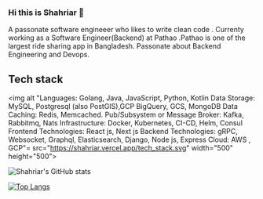 ### Hi this is Shahriar 👋

A passonate software engineeer who likes to write clean code .
Currenty working as a Software Engineer(Backend) at Pathao .Pathao is one of the largest ride sharing app in Bangladesh.
Passonate about Backend Engineering and Devops.


## Tech stack 



<img alt "Languages: Golang, Java, JavaScript, Python, Kotlin 
Data Storage: MySQL, Postgresql (also PostGIS),GCP BigQuery, GCS, MongoDB
Data Caching: Redis, Memcached.
Pub/Subsystem or Message Broker: Kafka, Rabbitmq, Nats 
Infrastructure: Docker, Kubernetes, CI-CD, Helm, Consul 
Frontend Technologies: React js, Next js
Backend Technologies: gRPC, Websocket, Graphql, Elasticsearch, Django, Node js, Express
Cloud: AWS , GCP"= src="https://shahriar.vercel.app/tech_stack.svg" width="500" height="500">

![Shahriar's GitHub stats](https://github-readme-stats.vercel.app/api?username=devShahriar&show_icons=true&theme=radical)

[![Top Langs](https://github-readme-stats.vercel.app/api/top-langs/?username=devShahriar)](https://github.com/anuraghazra/github-readme-stats)
